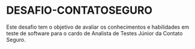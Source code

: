 # DESAFIO-CONTATOSEGURO
Este desafio tem o objetivo de avaliar os conhecimentos e habilidades em teste de software para o cardo de Analista de Testes Júnior da Contato Seguro.
